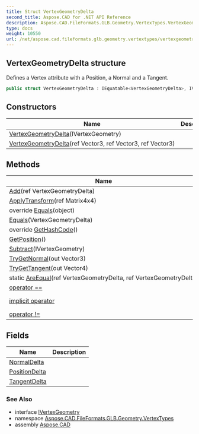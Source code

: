 ```yaml
---
title: Struct VertexGeometryDelta
second_title: Aspose.CAD for .NET API Reference
description: Aspose.CAD.FileFormats.GLB.Geometry.VertexTypes.VertexGeometryDelta struct. Defines a Vertex attribute with a Position a Normal and a Tangent
type: docs
weight: 10550
url: /net/aspose.cad.fileformats.glb.geometry.vertextypes/vertexgeometrydelta/
---
```

## VertexGeometryDelta structure

Defines a Vertex attribute with a Position, a Normal and a Tangent.

```csharp
public struct VertexGeometryDelta : IEquatable<VertexGeometryDelta>, IVertexGeometry
```

## Constructors

| Name | Description |
| --- | --- |
| [VertexGeometryDelta](vertexgeometrydelta/#constructor)(IVertexGeometry) |  |
| [VertexGeometryDelta](vertexgeometrydelta/#constructor_1)(ref Vector3, ref Vector3, ref Vector3) |  |

## Methods

| Name | Description |
| --- | --- |
| [Add](../../aspose.cad.fileformats.glb.geometry.vertextypes/vertexgeometrydelta/add/)(ref VertexGeometryDelta) |  |
| [ApplyTransform](../../aspose.cad.fileformats.glb.geometry.vertextypes/vertexgeometrydelta/applytransform/)(ref Matrix4x4) |  |
| override [Equals](../../aspose.cad.fileformats.glb.geometry.vertextypes/vertexgeometrydelta/equals/#equals_1)(object) |  |
| [Equals](../../aspose.cad.fileformats.glb.geometry.vertextypes/vertexgeometrydelta/equals/#equals)(VertexGeometryDelta) |  |
| override [GetHashCode](../../aspose.cad.fileformats.glb.geometry.vertextypes/vertexgeometrydelta/gethashcode/)() |  |
| [GetPosition](../../aspose.cad.fileformats.glb.geometry.vertextypes/vertexgeometrydelta/getposition/)() |  |
| [Subtract](../../aspose.cad.fileformats.glb.geometry.vertextypes/vertexgeometrydelta/subtract/)(IVertexGeometry) |  |
| [TryGetNormal](../../aspose.cad.fileformats.glb.geometry.vertextypes/vertexgeometrydelta/trygetnormal/)(out Vector3) |  |
| [TryGetTangent](../../aspose.cad.fileformats.glb.geometry.vertextypes/vertexgeometrydelta/trygettangent/)(out Vector4) |  |
| static [AreEqual](../../aspose.cad.fileformats.glb.geometry.vertextypes/vertexgeometrydelta/areequal/)(ref VertexGeometryDelta, ref VertexGeometryDelta) |  |
| [operator ==](../../aspose.cad.fileformats.glb.geometry.vertextypes/vertexgeometrydelta/op_equality/) |  |
| [implicit operator](../../aspose.cad.fileformats.glb.geometry.vertextypes/vertexgeometrydelta/op_implicit/#op_implicit_1) |  (2 operators) |
| [operator !=](../../aspose.cad.fileformats.glb.geometry.vertextypes/vertexgeometrydelta/op_inequality/) |  |

## Fields

| Name | Description |
| --- | --- |
| [NormalDelta](../../aspose.cad.fileformats.glb.geometry.vertextypes/vertexgeometrydelta/normaldelta/) |  |
| [PositionDelta](../../aspose.cad.fileformats.glb.geometry.vertextypes/vertexgeometrydelta/positiondelta/) |  |
| [TangentDelta](../../aspose.cad.fileformats.glb.geometry.vertextypes/vertexgeometrydelta/tangentdelta/) |  |

### See Also

* interface [IVertexGeometry](../ivertexgeometry/)
* namespace [Aspose.CAD.FileFormats.GLB.Geometry.VertexTypes](../../aspose.cad.fileformats.glb.geometry.vertextypes/)
* assembly [Aspose.CAD](../../)


